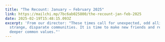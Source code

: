 ```yaml
---
title: "The Recount: January – February 2025"
link: https://mailchi.mp/7bc6ab025800/the-recount-jan-feb-2025
date: 2025-02-19T15:48:15.093Z
excerpt: 'From our director: "These times call for unexpected, odd alliances and
  strange, disparate communities. It is time to make new friends and recognize
  deeper common values."'
---
```

